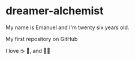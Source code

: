 # dreamer-alchemist

My name is Emanuel and I'm twenty six years old.

My first repository on GitHub

I love ☕ 🍺, and 🏋️‍♂️
